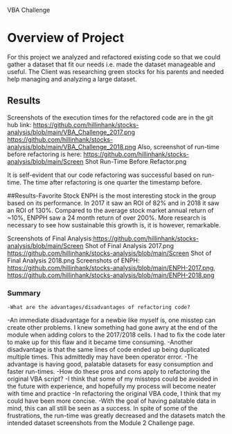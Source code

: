 VBA Challenge
# Overview of Project
For this project we analyzed and refactored existing code so that we could gather a dataset that fit our needs i.e. made the dataset manageable and useful. The Client was researching green stocks for his parents and needed help managing and analyzing a large dataset.

## Results
Screenshots of the execution times for the refactored code are in the git hub link: https://github.com/hillinhank/stocks-analysis/blob/main/VBA_Challenge_2017.png  
	    https://github.com/hillinhank/stocks-analysis/blob/main/VBA_Challenge_2018.png
Also, screenshot of run-time before refactoring is here: https://github.com/hillinhank/stocks-analysis/blob/main/Screen Shot Run-Time Before Refactor.png

It is self-evident that our code refactoring was successful based on run-time. The time after refactoring is one quarter the timestamp before.

##Results-Favorite Stock
ENPH is the most interesting stock in the group based on its performance. In 2017 it saw an ROI of 82% and in 2018 it saw an ROI of 130%. Compared to the average stock market annual return of ~10%, ENPPH saw a 24 month return of over 200%. More research is necessary to see how sustainable this growth is, it is however, remarkable.

Screenshots of Final Analysis:https://github.com/hillinhank/stocks-analysis/blob/main/Screen Shot of Final Analysis 2017.png
					 https://github.com/hillinhank/stocks-analysis/blob/main/Screen Shot of Final Analysis 2018.png
Screenshots of ENPH: https://github.com/hillinhank/stocks-analysis/blob/main/ENPH-2017.png, https://github.com/hillinhank/stocks-analysis/blob/main/ENPH-2018.png

### Summary
	-What are the advantages/disadvantages of refactoring code?
-An immediate disadvantage for a newbie like myself is, one misstep can create other problems. I knew something had gone awry at the end of the module when adding colors to the 2017/2018 cells. I had to fix the code later to make up for this flaw and it became time consuming. 
-Another disadvantage is that the same lines of code ended up being duplicated multiple times. This admittedly may have been operator error. 
-The advantage is having good, palatable datasets for easy consumption and faster run-times. 
	-How do these pros and cons apply to refactoring the original VBA script?
-I think that some of my missteps could be avoided in the future with experience, and hopefully my process will become neater with time and practice
-In refactoring the original VBA code, I think that my could have been more concise.
-With the goal of having palatable data in mind, this can all still be seen as a success. In spite of some of the frustrations, the run-time was greatly decreased and the datasets match the intended dataset screenshots from the Module 2 Challenge page.


